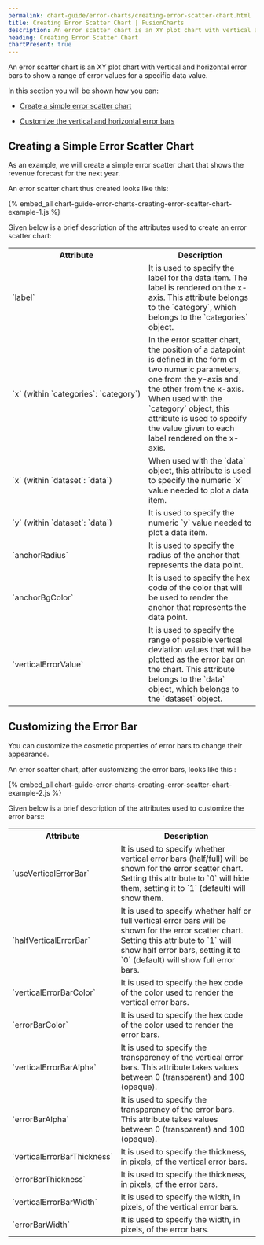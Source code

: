 ```yaml
---
permalink: chart-guide/error-charts/creating-error-scatter-chart.html
title: Creating Error Scatter Chart | FusionCharts
description: An error scatter chart is an XY plot chart with vertical and horizontal error bars to show a range of error values for a specific data value.
heading: Creating Error Scatter Chart
chartPresent: true
---
```


An error scatter chart is an XY plot chart with vertical and horizontal error bars to show a range of error values for a specific data value.

In this section you will be shown how you can:

* <a href="/chart-guide/error-charts/creating-error-scatter-chart.html#creating-a-simple-error-scatter-chart">Create a simple error scatter chart</a>

* <a href="/chart-guide/error-charts/creating-error-scatter-chart.html#customizing-the-error-bar">Customize the vertical and horizontal error bars</a>

## Creating a Simple Error Scatter Chart

As an example, we will create a simple error scatter chart that shows the revenue forecast for the next year.

An error scatter chart thus created looks like this:

{% embed_all chart-guide-error-charts-creating-error-scatter-chart-example-1.js %}

Given below is a brief description of the attributes used to create an error scatter chart:

<table>
  <tr>
    <th>Attribute</th>
    <th>Description</th>
  </tr>
  <tr>
    <td>`label`</td>
    <td>It is used to specify the label for the data item. The label is rendered on the x-axis. This attribute belongs to the `category`, which belongs to the `categories` object.</td>
  </tr>
  <tr>
    <td NOWRAP>`x` (within `categories`: `category`)</td>
    <td>In the error scatter chart, the position of a datapoint is defined in the form of two numeric parameters, one from the y-axis and the other from the x-axis.
    When used with the `category` object, this attribute is used to specify the value given to each label rendered on the x-axis.</td>
  </tr>
  <tr>
    <td>`x` (within `dataset`: `data`)</td>
    <td>When used with the `data` object, this attribute is used to specify the numeric `x` value needed to plot a data item.</td>
  </tr>
  <tr>
    <td>`y` (within `dataset`: `data`)</td>
    <td>It is used to specify the numeric `y` value needed to plot a data item. </td>
  </tr>
  <tr>
    <td>`anchorRadius`</td>
    <td>It is used to specify the radius of the anchor that represents the data point.</td>
  </tr>
  <tr>
    <td>`anchorBgColor`</td>
    <td>It is used to specify the hex code of the color that will be used to render the anchor that represents the data point.</td>
  </tr>
  <tr>
    <td>`verticalErrorValue`</td>
    <td>It is used to specify the range of possible vertical deviation values that will be plotted as the error bar on the chart. This attribute belongs to the `data` object, which belongs to the `dataset` object.</td>
  </tr>
</table>


## Customizing the Error Bar

You can customize the cosmetic properties of error bars to change their appearance.

An error scatter chart, after customizing the error bars, looks like this :

{% embed_all chart-guide-error-charts-creating-error-scatter-chart-example-2.js %}

Given below is a brief description of the attributes used to customize the error bars::

<table>
  <tr>
    <th>Attribute</th>
    <th>Description</th>
  </tr>
  <tr>
    <td>`useVerticalErrorBar`</td>
    <td>It is used to specify whether vertical error bars (half/full) will be shown for the error scatter chart. Setting this attribute to `0` will hide them, setting it to `1` (default) will show them.</td>
  </tr>
  <tr>
    <td>`halfVerticalErrorBar`</td>
    <td>It is used to specify whether half or full vertical error bars will be shown for the error scatter chart. Setting this attribute to `1` will show half error bars, setting it to `0` (default) will show full error bars.</td>
  </tr>
  <tr>
    <td>`verticalErrorBarColor`</td>
    <td>It is used to specify the hex code of the  color used to render the vertical error bars. </td>
  </tr>
  <tr>
    <td>`errorBarColor`</td>
    <td>It is used to specify the hex code of the color used to render the error bars. </td>
  </tr>
  <tr>
    <td>`verticalErrorBarAlpha`</td>
    <td>It is used to specify the transparency of the vertical error bars. This attribute takes values between 0 (transparent) and 100 (opaque).  </td>
  </tr>
  <tr>
    <td>`errorBarAlpha`</td>
    <td>It is used to specify the transparency of the error bars. This attribute takes values between 0 (transparent) and 100 (opaque).</td>
  </tr>
  <tr>
    <td>`verticalErrorBarThickness`</td>
    <td>It is used to specify the thickness, in pixels, of the vertical error bars.</td>
  </tr>
  <tr>
    <td>`errorBarThickness`</td>
    <td>It is used to specify the thickness, in pixels, of the error bars. </td>
  </tr>
  <tr>
    <td>`verticalErrorBarWidth`</td>
    <td>It is used to specify the width, in pixels, of the vertical error bars.</td>
  </tr>
  <tr>
    <td>`errorBarWidth`</td>
    <td>It is used to specify the width, in pixels, of the error bars.</td>
  </tr>
</table>